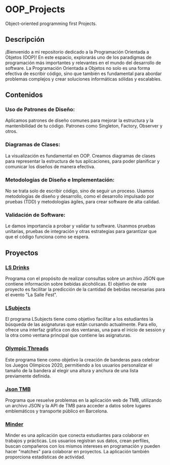 # OOP_Projects
Object-oriented programming first Projects.

## Descripción
¡Bienvenido a mi repositorio dedicado a la Programación Orientada a Objetos (OOP)! En este espacio, explorarás uno de los paradigmas de programación más importantes y relevantes en el mundo del desarrollo de software. La Programación Orientada a Objetos no solo es una forma efectiva de escribir código, sino que también es fundamental para abordar problemas complejos y crear soluciones informáticas sólidas y escalables.

## Contenidos
### Uso de Patrones de Diseño:
Aplicamos patrones de diseño comunes para mejorar la estructura y la mantenibilidad de tu código. Patrones como Singleton, Factory, Observer y otros.

### Diagramas de Clases:
La visualización es fundamental en OOP. Creamos diagramas de clases para representar la estructura de tus aplicaciones, para poder planificar y comunicar los diseños de manera efectiva.

### Metodologías de Diseño e Implementación:
No se trata solo de escribir código, sino de seguir un proceso. Usamos metodologías de diseño y desarrollo, como el desarrollo impulsado por pruebas (TDD) y metodologías ágiles, para crear software de alta calidad.

### Validación de Software:
Le damos importancia a probar y validar tu software. Usanmos pruebas unitarias, pruebas de integración y otras estrategias para garantizar que que el código funciona como se espera.

## Proyectos
### [LS Drinks](https://github.com/oscarjuly23/OOP_Projects/tree/main/LS_Drinks)
Programa con el propósito de realizar consultas sobre un archivo JSON que contiene información sobre bebidas alcohólicas. El objetivo de este proyecto es facilitar la predicción de la cantidad de bebidas necesarias para el evento "La Salle Fest".
### [LSubjects](https://github.com/oscarjuly23/OOP_Projects/tree/main/LSubjects)
El programa LSubjects tiene como objetivo facilitar a los estudiantes la búsqueda de las asignaturas que están cursando actualmente. Para ello, ofrece una interfaz gráfica con dos ventanas, una para el inicio de session y la otra como ventana principal que contiene las asignaturas.

### [Olympic Threads](https://github.com/oscarjuly23/OOP_Projects/tree/main/OlympicThreads)
Este programa tiene como objetivo la creación de banderas para celebrar los Juegos Olímpicos 2020, permitiendo a los usuarios personalizar el tamaño de la bandera al elegir una altura y anchura de una lista previamente definida.

### [Json TMB](https://github.com/oscarjuly23/JsonTMB)
Programa que resuelve problemas en la aplicación web de TMB, utilizando un archivo JSON y la API de TMB para acceder a datos sobre lugares emblemáticos y transporte público en Barcelona.

### [Minder](https://github.com/oscarjuly23/MINDER)
Minder es una aplicación que conecta estudiantes para colaborar en trabajos y prácticas. Los usuarios registran sus datos, crean perfiles, buscan compañeros con los mismos intereses en programación y pueden hacer "matches" para colaborar en proyectos. La aplicación también proporciona estadísticas de actividad.
